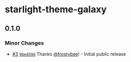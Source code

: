 # starlight-theme-galaxy

## 0.1.0

### Minor Changes

- [#3](https://github.com/frostybee/starlight-theme-galaxy/pull/3) [`9be459d`](https://github.com/frostybee/starlight-theme-galaxy/commit/9be459d58e42e7a444fffada34947ac69768dc03) Thanks [@frostybee](https://github.com/frostybee)! - Initial public release
